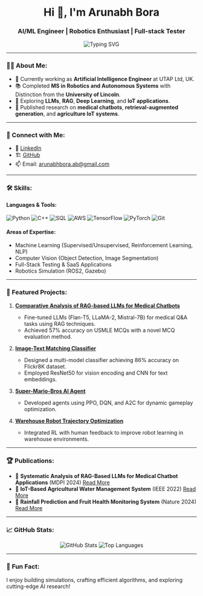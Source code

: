 <h1 align="center">Hi 👋, I'm Arunabh Bora</h1>
<h3 align="center">AI/ML Engineer | Robotics Enthusiast | Full-stack Tester</h3>

<p align="center">
  <img src="https://readme-typing-svg.demolab.com?font=Fira+Code&weight=500&size=24&duration=2500&pause=500&color=00BFFF&center=true&width=435&lines=Welcome+to+my+GitHub+Profile!;AI%2FML+Engineer+and+Research;Robotics+%26+Graduate;" alt="Typing SVG" />
</p>

---

### 🧑‍💻 About Me:
- 🔭 Currently working as **Artificial Intelligence Engineer** at UTAP Ltd, UK.
- 📚 Completed **MS in Robotics and Autonomous Systems** with Distinction from the **University of Lincoln**.
- 🌱 Exploring **LLMs**, **RAG**, **Deep Learning**, and **IoT applications**.
- 📝 Published research on **medical chatbots**, **retrieval-augmented generation**, and **agriculture IoT systems**.

---

### 🔗 Connect with Me:
- 💼 [LinkedIn](https://linkedin.com/in/arunabhbora)
- 🏗️ [GitHub](https://github.com/arunabh-alt)
- 📫 Email: arunabhbora.ab@gmail.com

---

### 🛠️ Skills:
#### Languages & Tools:
![Python](https://img.shields.io/badge/Python-3776AB?style=for-the-badge&logo=python&logoColor=white)
![C++](https://img.shields.io/badge/C%2B%2B-00599C?style=for-the-badge&logo=c%2B%2B&logoColor=white)
![SQL](https://img.shields.io/badge/SQL-336791?style=for-the-badge&logo=postgresql&logoColor=white)
![AWS](https://img.shields.io/badge/AWS-FF9900?style=for-the-badge&logo=amazonaws&logoColor=white)
![TensorFlow](https://img.shields.io/badge/TensorFlow-FF6F00?style=for-the-badge&logo=tensorflow&logoColor=white)
![PyTorch](https://img.shields.io/badge/PyTorch-EE4C2C?style=for-the-badge&logo=pytorch&logoColor=white)
![Git](https://img.shields.io/badge/Git-F05032?style=for-the-badge&logo=git&logoColor=white)

#### Areas of Expertise:
- Machine Learning (Supervised/Unsupervised, Reinforcement Learning, NLP)
- Computer Vision (Object Detection, Image Segmentation)
- Full-Stack Testing & SaaS Applications
- Robotics Simulation (ROS2, Gazebo)

---

### 🚀 Featured Projects:
1. **[Comparative Analysis of RAG-based LLMs for Medical Chatbots](https://github.com/arunabh-alt/Comparative-Analysis-of-RAG-based-LLMs-for-Medical-Chatbot.git)**
   - Fine-tuned LLMs (Flan-T5, LLaMA-2, Mistral-7B) for medical Q&A tasks using RAG techniques.
   - Achieved 57% accuracy on USMLE MCQs with a novel MCQ evaluation method.

2. **[Image-Text Matching Classifier](https://github.com/arunabh-alt/Image-Text-Match-Deep-Learning-Models.git)**
   - Designed a multi-model classifier achieving 86% accuracy on Flickr8K dataset.
   - Employed ResNet50 for vision encoding and CNN for text embeddings.

3. **[Super-Mario-Bros AI Agent](https://github.com/arunabh-alt/Super_Mario_Bros_Deep_Reinforcement_Learning_Agent.git)**
   - Developed agents using PPO, DQN, and A2C for dynamic gameplay optimization.

4. **[Warehouse Robot Trajectory Optimization](https://arxiv.org/abs/2407.11671)**
   - Integrated RL with human feedback to improve robot learning in warehouse environments.

---

### 🏆 Publications:
- 📜 **Systematic Analysis of RAG-Based LLMs for Medical Chatbot Applications** (MDPI 2024) [Read More](https://www.mdpi.com/2504-4990/6/4/116)
- 📜 **IoT-Based Agricultural Water Management System** (IEEE 2022) [Read More](https://ieeexplore.ieee.org/document/10066077)
- 📜 **Rainfall Prediction and Fruit Health Monitoring System** (Nature 2024) [Read More](https://doi.org/10.1038/s41598-023-49186-y)

---

### 📈 GitHub Stats:
<p align="center">
  <img src="https://github-readme-stats.vercel.app/api?username=arunabh-alt&show_icons=true&theme=radical" alt="GitHub Stats" />
  <img src="https://github-readme-stats.vercel.app/api/top-langs/?username=arunabh-alt&layout=compact&theme=radical" alt="Top Languages" />
</p>

---

### 🎨 Fun Fact:
I enjoy building simulations, crafting efficient algorithms, and exploring cutting-edge AI research!

